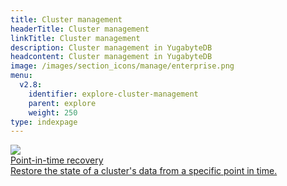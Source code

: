 ```yaml
---
title: Cluster management
headerTitle: Cluster management
linkTitle: Cluster management
description: Cluster management in YugabyteDB
headcontent: Cluster management in YugabyteDB
image: /images/section_icons/manage/enterprise.png
menu:
  v2.8:
    identifier: explore-cluster-management
    parent: explore
    weight: 250
type: indexpage
---
```



<div class="row">

  <div class="col-12 col-md-6 col-lg-12 col-xl-6">
    <a class="section-link icon-offset" href="point-in-time-recovery-ycql/">
      <div class="head">
        <img class="icon" src="/images/section_icons/manage/backup.png" aria-hidden="true"/>
        <div class="title">Point-in-time recovery</div>
      </div>
      <div class="body">
          Restore the state of a cluster's data from a specific point in time.
      </div>
    </a>
  </div>


</div>
